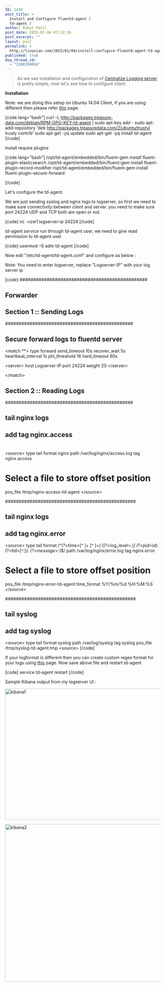 ```yaml
---
ID: 1438
post_title: >
  Install and Configure fluentd-agent (
  td-agent )
author: Rahul Patil
post_date: 2015-01-04 07:22:26
post_excerpt: ""
layout: post
permalink: >
  http://linuxian.com/2015/01/04/install-configure-fluentd-agent-td-agent/
published: true
dsq_thread_id:
  - "3388350016"
---
```

<blockquote>As we see installation and configuration of <a href="http://linuxian.com/2014/10/23/centralize-logging-fluentd-elasticsearch-kibana/">Centralize Logging server</a> is pretty simple, now let's see how to configure client.</blockquote>
<strong>Installation</strong>

Note: we are doing this setup on Ubuntu 14.04 Client, if you are using different then please refer <a href="http://docs.fluentd.org/articles/install-by-deb">this</a> page.


[code lang="bash"]
curl -L http://packages.treasure-data.com/debian/RPM-GPG-KEY-td-agent | sudo apt-key add -
sudo apt-add-repository 'deb http://packages.treasuredata.com/2/ubuntu/trusty/ trusty contrib'
sudo apt-get -yq update
sudo apt-get -yq install td-agent
[/code]

Install require plugins 

[code lang="bash"]
/opt/td-agent/embedded/bin/fluent-gem install fluent-plugin-elasticsearch
/opt/td-agent/embedded/bin/fluent-gem install fluent-plugin-record-modifier
/opt/td-agent/embedded/bin/fluent-gem install fluent-plugin-secure-forward

[/code]

Let's configure the td-agent.

We are just sending syslog and nginx logs to logserver, so first we need to make sure connectivity between client and server. you need to make sure port 24224 UDP and TCP both are open or not. 

[code]
nc -vzw1 logserver-ip  24224
[/code]

td-agent service run through td-agent user, we need to give read permission to td-agent user 

[code]
usermod -G adm td-agent
[/code]

Now edit "/etc/td-agent/td-agent.conf" and configure as below :

Note: You need to enter logserver, replace "Logserver-IP" with your log server ip 

[code]
###############################################
## 
## Forwarder


## Section 1 :: Sending Logs 

###############################################
## Secure forward logs to fluentd server
&lt;match **&gt;
  type forward 
  send_timeout 10s
  recover_wait 5s
  heartbeat_interval 1s
  phi_threshold 16
  hard_timeout 60s

  &lt;server&gt;
    host Logserver-IP 
    port 24224
    weight 20
  &lt;/server&gt;

&lt;/match&gt;

## Section 2 :: Reading Logs 

###############################################
## tail nginx logs 
## add tag nginx.access
#
&lt;source&gt;
  type tail
  format nginx
  path /var/log/nginx/access.log
  tag nginx.access
  # Select a file to store offset position
  pos_file /tmp/nginx-access-td-agent
&lt;/source&gt;

################################################
## tail nginx logs 
## add tag nginx.error
&lt;source&gt;
  type tail
  format /^(?&lt;time&gt;[^ ]+ [^ ]+) \[(?&lt;log_level&gt;.*)\] (?&lt;pid&gt;\d*).(?&lt;tid&gt;[^:]*): (?&lt;message&gt;.*)$/
  path /var/log/nginx/error.log
  tag nginx.error
  # Select a file to store offset position
  pos_file /tmp/nginx-error-td-agent
  time_format %Y/%m/%d %H:%M:%S
&lt;/source&gt;

################################################
## tail syslog 
## add tag syslog
&lt;source&gt;
  type tail 
  format syslog
  path /var/log/syslog
  tag syslog
  pos_file /tmp/syslog-td-agent.tmp
&lt;source&gt;
[/code]

If your logformat is different then you can create custom regex format for your logs using <a href="http://fluentular.herokuapp.com/parse?regexp=%5E%28%3F%3Ctime%3E%5B%5E%5C%5D%5D*%29+%28%3F%3Chost%3E%5B%5E+%5D*%29+%28%3F%3Ctag%3E%5B%5E+%5D*%29%3A+%28%3F%3Cremote%3E%5B%5E+%5D*%29+%28%3F%3Chost%3E%5B%5E+%5D*%29+%28%3F%3Cuser%3E%5B%5E+%5D*%29+%5C%5B%28%3F%3Ctime%3E%5B%5E%5C%5D%5D*%29%5C%5D+%22%28%3F%3Cmethod%3E%5CS%2B%29%28%3F%3A+%2B%28%3F%3Cpath%3E%5B%5E%5C%22%5D*%29+%2B%5CS*%29%3F%22+%28%3F%3Ccode%3E%5B%5E+%5D*%29+%28%3F%3Csize%3E%5B%5E+%5D*%29+%22%28%3F%3Creferer%3E%5B%5E%5C%22%5D*%29%22+%22%28%3F%3Cagent%3E%5B%5E%5C%22%5D*%29%22%24&input=Sep+12+16%3A17%3A36+192.168.1.1+nginx-access%3A+127.0.0.1+-+-+%5B12%2FSep%2F2014%3A16%3A17%3A35+%2B0530%5D+%22GET+%2F+HTTP%2F1.1%22+304+0+%22-%22+%22Mozilla%2F5.0+%28X11%3B+Linux+x86_64%29+AppleWebKit%2F537.36+%28KHTML%2C+like+Gecko%29+Ubuntu+Chromium%2F36.0.1985.125+Chrome%2F36.0.1985.125+Safari%2F537.36%22&time_format=%25d%2F%25b%2F%25Y%3A%25H%3A%25M%3A%25S+%25z">this</a> page. 
Now save above file and restart td-agent 

[code]
service td-agent restart
[/code]

Sample Kibana output from my logserver UI :


<a href="http://linuxian.com/wp-content/uploads/2015/01/kibana1.jpg"><img src="http://linuxian.com/wp-content/uploads/2015/01/kibana1.jpg" alt="kibana1" width="1283" height="427" class="aligncenter size-full wp-image-1446" /></a>

<a href="http://linuxian.com/wp-content/uploads/2015/01/kibana2.jpg"><img src="http://linuxian.com/wp-content/uploads/2015/01/kibana2.jpg" alt="kibana2" width="1275" height="513" class="aligncenter size-full wp-image-1447" /></a>